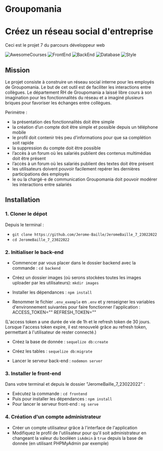 # Groupomania
# Créez un réseau social d'entreprise
Ceci est le projet 7 du parcours développeur web


![AwesomeCourses](https://badgen.net/badge/Project/OpenClassrooms/purple)
![FrontEnd](https://badgen.net/badge/Frontend/Angular/red)
![BackEnd](https://badgen.net/badge/Backend/Node.js/green)
![Database](https://badgen.net/badge/Database/MySQL/blue)
![Style](https://badgen.net/badge/Style/Sass/pink)


## Mission
Le projet consiste à construire un réseau social interne pour les employés de Groupomania. Le but de cet outil est de faciliter les interactions entre collègues. Le département RH de Groupomania a laissé libre cours à son imagination pour les fonctionnalités du réseau et a imaginé plusieurs briques pour favoriser les échanges entre collègues.

Perimètre :    
- la présentation des fonctionnalités doit être simple    
- la création d’un compte doit être simple et possible depuis un téléphone mobile
- le profil doit contenir très peu d’informations pour que sa complétion soit rapide
- la suppression du compte doit être possible
- l’accès à un forum où les salariés publient des contenus multimédias doit être présent
- l’accès à un forum où les salariés publient des textes doit être présent
- les utilisateurs doivent pouvoir facilement repérer les dernières participations des employés
- le ou la chargé-e de communication Groupomania doit pouvoir modérer les interactions entre salariés


## Installation
### 1. Cloner le dépot
Depuis le terminal :
- `git clone https://github.com/Jerome-Baille/JeromeBaille_7_23022022`
- `cd JeromeBaille_7_23022022`

### 2. Initialiser le back-end
- Commencer par vous placer dans le dossier backend avec la commande : `cd backend`
- Créez un dossier images (où serons stockées toutes les images uploader par les utilisateurs): `mkdir images`
- Installer les dépendances : `npm install` 

- Renommer le fichier `.env_exemple` en `.env` et y renseigner les variables d'environnement suivantes pour faire fonctionner l'application :
ACCESS_TOKEN="<votre access token>"
REFRESH_TOKEN="<votre refresh token>"

(L'access token a une durée de vie de 1h et le refresh token de 30 jours. Lorsque l'access token expire, il est renouvelé grâce au refresh token, permettant à l'utilisateur de rester connecté.)

- Créez la base de donnée : `sequelize db:create`
- Créez les tables : `sequelize db:migrate`

- Lancer le serveur back-end : `nodemon server` 


### 3. Installer le front-end
Dans votre terminal et depuis le dossier "JeromeBaille_7_23022022" :
- Exécutez la commande : `cd frontend`
- Puis pour installer les dépendances : `npm install`  
- Pour lancer le serveur front-end : `ng serve` 

### 4. Création d'un compte administrateur
- Créer un compte utilisateur grâce à l'interface de l'application
- Modifiquez le profil de l'utilisateur pour qu'il soit administrateur en changeant la valeur du booléen `isAdmin` à `true` depuis la base de donnée (en utilisant PHPMyAdmin par exemple)